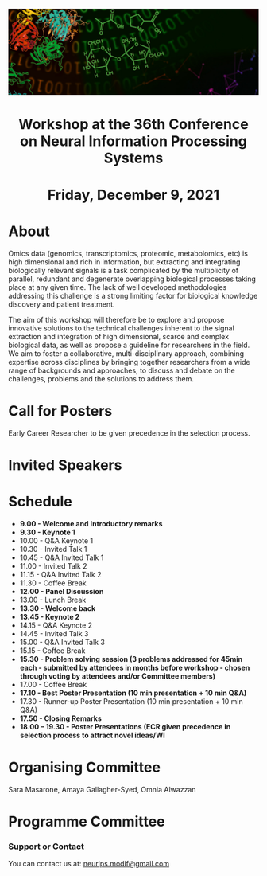 ![multiomics](MicrosoftTeams-image.png)
# <center>Workshop at the 36th Conference on Neural Information Processing Systems</center>
# <center>Friday, December 9, 2021</center>

# About

Omics data (genomics, transcriptomics, proteomic, metabolomics, etc) is high dimensional and rich in information, but extracting and integrating biologically relevant signals is a task complicated by the multiplicity of parallel, redundant and degenerate overlapping biological processes taking place at any given time. The lack of well developed methodologies addressing this challenge is a strong limiting factor for biological knowledge discovery and patient treatment. 

The aim of this workshop will therefore be to explore and propose innovative solutions to the technical challenges inherent to the signal extraction and integration of high dimensional, scarce and complex biological data, as well as propose a guideline for researchers in the field. We aim to foster a collaborative, multi-disciplinary approach, combining expertise across disciplines by bringing together researchers from a wide range of backgrounds and approaches, to discuss and debate on the challenges, problems and the solutions to address them. 


# Call for Posters

Early Career Researcher to be given precedence in the selection process. 

# Invited Speakers

# Schedule

- **9.00 - Welcome and Introductory remarks** 
- **9.30 - Keynote 1**
- 10.00 - Q&A Keynote 1
- 10.30 - Invited Talk 1
- 10.45 - Q&A Invited Talk 1
- 11.00 - Invited Talk 2
- 11.15 - Q&A Invited Talk 2
- 11.30 - Coffee Break
- **12.00 - Panel Discussion**
- 13.00 - Lunch Break
- **13.30 - Welcome back**
- **13.45 - Keynote 2**
- 14.15 - Q&A Keynote 2
- 14.45 - Invited Talk 3 
- 15.00 - Q&A Invited Talk 3
- 15.15 - Coffee Break
- **15.30 - Problem solving session (3 problems addressed for 45min each - submitted by attendees in months before workshop - chosen through voting by attendees and/or Committee members)**
- 17.00 - Coffee Break
- **17.10 - Best Poster Presentation (10 min presentation + 10 min Q&A)**
- 17.30 - Runner-up Poster Presentation (10 min presentation + 10 min Q&A)
- **17.50 - Closing Remarks** 
- **18.00 – 19.30 - Poster Presentations (ECR given precedence in selection process to attract novel ideas/WI**


# Organising Committee
Sara Masarone, Amaya Gallagher-Syed, Omnia Alwazzan

# Programme Committee


### Support or Contact
You can contact us at: neurips.modif@gmail.com 
